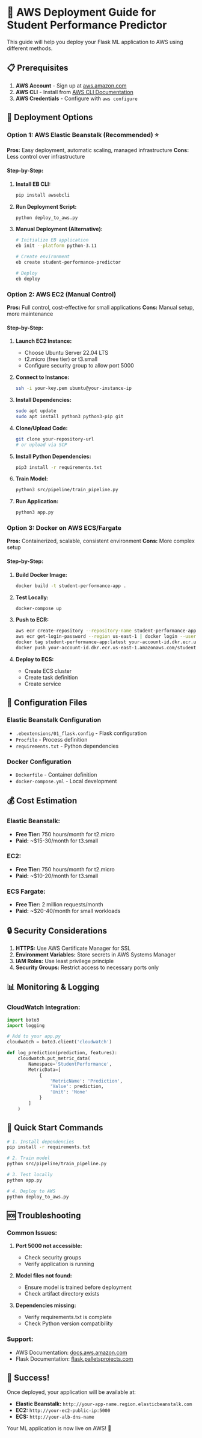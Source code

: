 # 🚀 AWS Deployment Guide for Student Performance Predictor

This guide will help you deploy your Flask ML application to AWS using different methods.

## 📋 Prerequisites

1. **AWS Account** - Sign up at [aws.amazon.com](https://aws.amazon.com)
2. **AWS CLI** - Install from [AWS CLI Documentation](https://docs.aws.amazon.com/cli/latest/userguide/getting-started-install.html)
3. **AWS Credentials** - Configure with `aws configure`

## 🎯 Deployment Options

### Option 1: AWS Elastic Beanstalk (Recommended) ⭐

**Pros:** Easy deployment, automatic scaling, managed infrastructure
**Cons:** Less control over infrastructure

#### Step-by-Step:

1. **Install EB CLI:**
   ```bash
   pip install awsebcli
   ```

2. **Run Deployment Script:**
   ```bash
   python deploy_to_aws.py
   ```

3. **Manual Deployment (Alternative):**
   ```bash
   # Initialize EB application
   eb init --platform python-3.11
   
   # Create environment
   eb create student-performance-predictor
   
   # Deploy
   eb deploy
   ```

### Option 2: AWS EC2 (Manual Control)

**Pros:** Full control, cost-effective for small applications
**Cons:** Manual setup, more maintenance

#### Step-by-Step:

1. **Launch EC2 Instance:**
   - Choose Ubuntu Server 22.04 LTS
   - t2.micro (free tier) or t3.small
   - Configure security group to allow port 5000

2. **Connect to Instance:**
   ```bash
   ssh -i your-key.pem ubuntu@your-instance-ip
   ```

3. **Install Dependencies:**
   ```bash
   sudo apt update
   sudo apt install python3 python3-pip git
   ```

4. **Clone/Upload Code:**
   ```bash
   git clone your-repository-url
   # or upload via SCP
   ```

5. **Install Python Dependencies:**
   ```bash
   pip3 install -r requirements.txt
   ```

6. **Train Model:**
   ```bash
   python3 src/pipeline/train_pipeline.py
   ```

7. **Run Application:**
   ```bash
   python3 app.py
   ```

### Option 3: Docker on AWS ECS/Fargate

**Pros:** Containerized, scalable, consistent environment
**Cons:** More complex setup

#### Step-by-Step:

1. **Build Docker Image:**
   ```bash
   docker build -t student-performance-app .
   ```

2. **Test Locally:**
   ```bash
   docker-compose up
   ```

3. **Push to ECR:**
   ```bash
   aws ecr create-repository --repository-name student-performance-app
   aws ecr get-login-password --region us-east-1 | docker login --username AWS --password-stdin your-account-id.dkr.ecr.us-east-1.amazonaws.com
   docker tag student-performance-app:latest your-account-id.dkr.ecr.us-east-1.amazonaws.com/student-performance-app:latest
   docker push your-account-id.dkr.ecr.us-east-1.amazonaws.com/student-performance-app:latest
   ```

4. **Deploy to ECS:**
   - Create ECS cluster
   - Create task definition
   - Create service

## 🔧 Configuration Files

### Elastic Beanstalk Configuration
- `.ebextensions/01_flask.config` - Flask configuration
- `Procfile` - Process definition
- `requirements.txt` - Python dependencies

### Docker Configuration
- `Dockerfile` - Container definition
- `docker-compose.yml` - Local development

## 💰 Cost Estimation

### Elastic Beanstalk:
- **Free Tier:** 750 hours/month for t2.micro
- **Paid:** ~$15-30/month for t3.small

### EC2:
- **Free Tier:** 750 hours/month for t2.micro
- **Paid:** ~$10-20/month for t3.small

### ECS Fargate:
- **Free Tier:** 2 million requests/month
- **Paid:** ~$20-40/month for small workloads

## 🔒 Security Considerations

1. **HTTPS:** Use AWS Certificate Manager for SSL
2. **Environment Variables:** Store secrets in AWS Systems Manager
3. **IAM Roles:** Use least privilege principle
4. **Security Groups:** Restrict access to necessary ports only

## 📊 Monitoring & Logging

### CloudWatch Integration:
```python
import boto3
import logging

# Add to your app.py
cloudwatch = boto3.client('cloudwatch')

def log_prediction(prediction, features):
    cloudwatch.put_metric_data(
        Namespace='StudentPerformance',
        MetricData=[
            {
                'MetricName': 'Prediction',
                'Value': prediction,
                'Unit': 'None'
            }
        ]
    )
```

## 🚀 Quick Start Commands

```bash
# 1. Install dependencies
pip install -r requirements.txt

# 2. Train model
python src/pipeline/train_pipeline.py

# 3. Test locally
python app.py

# 4. Deploy to AWS
python deploy_to_aws.py
```

## 🆘 Troubleshooting

### Common Issues:

1. **Port 5000 not accessible:**
   - Check security groups
   - Verify application is running

2. **Model files not found:**
   - Ensure model is trained before deployment
   - Check artifact directory exists

3. **Dependencies missing:**
   - Verify requirements.txt is complete
   - Check Python version compatibility

### Support:
- AWS Documentation: [docs.aws.amazon.com](https://docs.aws.amazon.com)
- Flask Documentation: [flask.palletsprojects.com](https://flask.palletsprojects.com)

## 🎉 Success!

Once deployed, your application will be available at:
- **Elastic Beanstalk:** `http://your-app-name.region.elasticbeanstalk.com`
- **EC2:** `http://your-ec2-public-ip:5000`
- **ECS:** `http://your-alb-dns-name`

Your ML application is now live on AWS! 🚀
